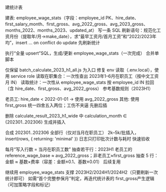 建统计表

建表: employee_wage_stats（字段：employee_id PK、hire_date、first_salary_month、first_gross、avg_2022_gross、avg_2023_gross、months_2022、months_2023、updated_at）
写一条 SQL 刷新语句：规范化工资月份（提取年/月→make_date），求“最早工资月/首月工资”和“2022/2023年均”，insert … on conflict do update
先刷新统计

执行“全量 upsert”SQL，生成/更新 employee_wage_stats（一次完成）
合并单脚本

仅保留 batch_calculate_2023_h1_all.js 为入口
修复 env 读取（.env.local），使用 service role
读取在职集合：一次性查出 2023年1–6月在职员工（按中文工资月 IN）
读取统计：一次性从 employee_wage_stats 按 employee_id IN 拉回（含 hire_date、first_gross、avg_2022_gross）
参考基数规则（2023H1）

老员工: hire_date < 2022-01-01 → 使用 avg_2022_gross
其他: 使用 first_gross
统一四舍五入两位；工伤不夹逼
先删后插

删除 calculate_result_2023_h1_wide 中 calculation_month ∈ {202301..202306}
生成并插入

合成 202301..202306 全部行（仅对当月在职员工）
2k–5k/批插入，insert(rows, { returning: 'minimal' })
日志只打印批次计数与耗时
快速验收

每月“写入行数 = 当月在职员工数”
抽查若干行：2023H1 老员工的 reference_wage_base ≈ avg_2022_gross；非老员工≈first_gross
抽查 5 行：金额 ≈ 基数×费率（容差：金额±0.1、基数±0.01）
后续复用

继续用 employee_wage_stats 支撑 2023H2/2024H1/2024H2（只要刷新一次统计即可）
如需“首个完整参保月”判定，再迭代统计表的 first_gross产生逻辑（可加策略字段和标记）